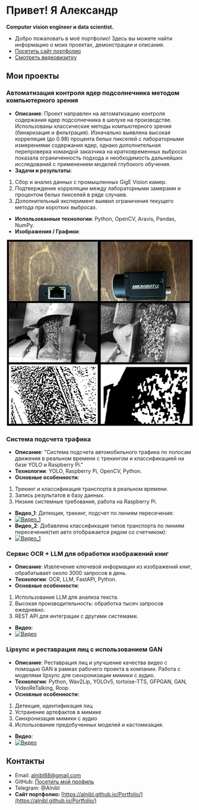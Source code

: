 # Привет! Я Александр
**Computer vision engineer и data scientist.**
- Добро пожаловать в моё портфолио! Здесь вы можете найти информацию о моих проектах, демонстрации и описания.
- [Посетить сайт портфолио](https://alnibl.github.io/Portfolio/)
- [Смотреть видеовизитку](https://youtube.com/shorts/EuhiwnNi8RY)

## Мои проекты
### Автоматизация контроля ядер подсолнечника методом компьютерного зрения
- **Описание**: Проект направлен на автоматизацию контроля содержания ядер подсолнечника в шелухе на производстве.
Использованы классические методы компьютерного зрения (бинаризация и фильтрация). Изначально выявлена высокая корреляция (до 0.98) процента белых пикселей с лабораторными измерениями содержания ядер, однако дополнительная перепроверка командой заказчика на кратковременных выбросах показала ограниченность подхода и необходимость дальнейших исследований с применением моделей глубокого обучения.
- **Задачи и результаты**:
1. Сбор и анализ данных с промышленных GigE Vision камер.
2. Подтверждение корреляции между лабораторными замерами и процентом белых пикселей в ряде случаев.
3. Дополнительный эксперимент выявил ограничения текущего метода при коротких выбросах.
- **Использованные технологии**: Python, OpenCV, Aravis, Pandas, NumPy.
- **Изображения / Графики**:
<p align="center">
  <img src="MyCollages.jpg" width="500">
</p>


### Система подсчета трафика
- **Описание**: "Система подсчета автомобильного трафика по полосам движения в реальном времени с трекингом и классификацией на базе YOLO и Raspberry Pi."
- **Технологии**: YOLO, Raspberry Pi, OpenCV, Python.
- **Основные особенности**:
1. Трекинг и классификация транспорта в реальном времени.
2. Запись результатов в базу данных.
3. Низкие системные требования, работа на Raspberry Pi.
- **Видео_1**: Детекция, трекинг, подсчет по линиям пересечения:
- [![Видео_1](https://img.youtube.com/vi/ihf8mkgydJA/0.jpg)](https://youtu.be/ihf8mkgydJA)
- **Видео_2**: Добавлена классификация типов транспорта по линиям пересечения(тип авто отображается рядом со счетчиком):
- [![Видео_1](https://img.youtube.com/vi/_UefbwsBRs0/0.jpg)](https://youtu.be/_UefbwsBRs0)
### Сервис OCR + LLM для обработки изображений книг
- **Описание**: Извлечение ключевой информации из изображений книг, обрабатывает около 3000 запросов в день.
- **Технологии**: OCR, LLM, FastAPI, Python.
- **Основные особенности**:
1. Использование LLM для анализа текста.
2. Высокая производительность: обработка тысяч запросов ежедневно.
3. REST API для интеграции с другими системами.
- **Видео**:
- [![Видео](https://img.youtube.com/vi/1zbjwgsuA-Y/0.jpg)](https://youtu.be/1zbjwgsuA-Y)
### Lipsync и реставрация лиц с использованием GAN
- **Описание**: Реставрация лиц и улучшение качества видео с помощью GAN в рамках рабочего проекта в компании. Работа с моделями lipsync для синхронизации мимики с аудио.
- **Технологии**: Python, Wav2Lip, YOLOv5, tortoise-TTS, GFPGAN, GAN, VideoReTalking, Roop.
- **Основные особенности**:
1. Детекция, идентификация лиц
2. Устранение артефактов в мимике
3. Синхронизация мимики с аудио
4. Использование предобученных моделей и кастомизация.
- **Видео**:
- [![Видео](https://img.youtube.com/vi/CmFFlm8BUKo/0.jpg)](https://youtu.be/CmFFlm8BUKo)
## Контакты
- Email: [alnibl88@gmail.com](mailto:alnibl88@gmail.com)
- GitHub: [Посетить мой профиль](https://github.com/alnibl)
- Telegram: @Alnibl
- **Сайт портфолио:** [https://alnibl.github.io/Portfolio/](https://alnibl.github.io/Portfolio/)
